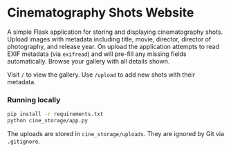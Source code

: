 # Cinematography Shots Website

A simple Flask application for storing and displaying cinematography shots. Upload images with metadata including title, movie, director, director of photography, and release year. On upload the application attempts to read EXIF metadata (via `exifread`) and will pre-fill any missing fields automatically. Browse your gallery with all details shown.

Visit `/` to view the gallery. Use `/upload` to add new shots with their metadata.

### Running locally

```bash
pip install -r requirements.txt
python cine_storage/app.py
```

The uploads are stored in `cine_storage/uploads`. They are ignored by Git via `.gitignore`.
